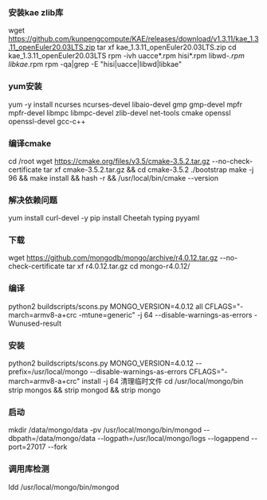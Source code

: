 
### 安装kae zlib库
 wget https://github.com/kunpengcompute/KAE/releases/download/v1.3.11/kae_1.3.11_openEuler20.03LTS.zip
 tar xf kae_1.3.11_openEuler20.03LTS.zip
cd kae_1.3.11_openEuler20.03LTS
rpm -ivh uacce*.rpm hisi*.rpm libwd-*.rpm libkae*.rpm
rpm -qa|grep -E "hisi|uacce|libwd|libkae"
### yum安装
yum -y install ncurses ncurses-devel libaio-devel gmp gmp-devel mpfr mpfr-devel libmpc libmpc-devel zlib-devel net-tools cmake openssl openssl-devel gcc-c++

### 编译cmake                                   
cd /root 
wget https://cmake.org/files/v3.5/cmake-3.5.2.tar.gz --no-check- certificate 
tar xf cmake-3.5.2.tar.gz &&  cd cmake-3.5.2 
./bootstrap 
make -j 96 && make install && hash -r && /usr/local/bin/cmake --version 
### 解决依赖问题
yum install curl-devel -y
pip install Cheetah  typing pyyaml 
### 下载
wget https://github.com/mongodb/mongo/archive/r4.0.12.tar.gz --no-check-certificate
tar xf r4.0.12.tar.gz
cd mongo-r4.0.12/

### 编译
python2 buildscripts/scons.py MONGO_VERSION=4.0.12 all CFLAGS="-march=armv8-a+crc -mtune=generic" -j 64 --disable-warnings-as-errors -Wunused-result

### 安装
python2 buildscripts/scons.py MONGO_VERSION=4.0.12 --prefix=/usr/local/mongo --disable-warnings-as-errors CFLAGS="-march=armv8-a+crc" install -j 64
清理临时文件
cd /usr/local/mongo/bin  
strip mongos && strip mongod && strip mongo 

### 启动
mkdir /data/mongo/data -pv
/usr/local/mongo/bin/mongod --dbpath=/data/mongo/data --logpath=/usr/local/mongo/logs --logappend --port=27017 --fork

### 调用库检测
ldd /usr/local/mongo/bin/mongod
